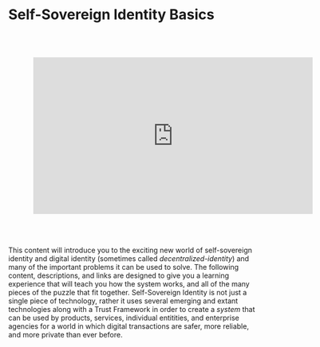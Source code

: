 # Self-Sovereign Identity Basics

<iframe style="padding:50px;" width="560" height="315" src="https://www.youtube.com/embed/rygsE1JC-8Q" frameborder="0" allow="accelerometer; autoplay; encrypted-media; gyroscope; picture-in-picture" allowfullscreen></iframe>

This content will introduce you to the exciting new world of self-sovereign identity and digital identity (sometimes called *decentralized-identity*) and many of the important problems it can be used to solve. The following content, descriptions, and links are designed to give you a learning experience that will teach you how the system works, and all of the many pieces of the puzzle that fit together. Self-Sovereign Identity is not just a single piece of technology, rather it uses several emerging and extant technologies along with a Trust Framework in order to create a *system* that can be used by products, services, individual entitities, and enterprise agencies for a world in which digital transactions are safer, more reliable, and more private than ever before.

<!-- 
## [The Emergence of Self-Sovereign Identity]()

What is Self-Sovereign Identity? Why is it important? How does Evernym, Sovrin, and Hyperledger factor in to all of this? What kind of future can we expect from the emergence of this technology and philosophy? This section will introduce you to the world of SSI and how it influences and affects you, the world around you, and the tenets of digital identity.

## [Mutually Authenticated Connections and DIDs](basics-connections/)

Everything in Self-Sovereign Identity starts with a mutually authenticated Connection. Find out how these are established, and how they form the foundation of the SSI framework.

## [Digital Credentials](basics-digital-credentials/)

A Credential is any attribute that can be offered, issued, and signed by the issuing entity. Credentials form the ecosystem of trust between consumers and enterprise. Learn how to plan and construct good Schema and Credential Definitions, and how to create a system to sign and issue them to consumers and enterprise customers alike.

## [Proofs and Predicates]()

A Proof Request is the method of consuming a Credential Attribute. Proof Requests can be as simple or complex as you want, with the ability to specify circumstances and parameters tailored to your needs. Proofs can also be set up with predicates, or "Zero Knowledge" parameters, allowing you to determine aspects of an Attribute without the attribute itself being revealed.

## [Revocations]()

Revocations are the state of the validity of any Credential, as issued to an Identity owner. Any Credential can be revoked at any time, which means that a registry of revocations must be maintained and checked against with the validation of any Credential from a Proof Request.

## [Data Privacy and Security]()

One of the foundational pillars of architecture that Evernym has adhered to is the absolute belief in your right to data privacy and security. By doing away with federated and siloed logins, passwords, and personal identifiers, the SSI system of Credential Exchange eliminates the need for secured databases, secured transactions, data administration, and enterprise database liability. This also means the only place your data is stored is with you, the Identity Holder, and nobody else. Your data remains with you, and nobody else. This massive shift in paradigm benefits both the consumer AND the enterprise agency or business.

## [The Sovrin Ledger]()

The Sovrin Ledger is the "Blockchain" element of the SSI formula, in which the distributed ledger is used to hold certain pieces of data. Enterprise DIDs, or Verifiers, are saved on the ledger, which allow that Verifier to write Schema, Credential Definitions, and Credential Issuance with the Verifier signature. Revocations also reside on the Ledger. Credentials themselves, however, *never get written to the Ledger*, but are instead issued and help by the individual.

## [Trust Frameworks and Governance]()

A Trust Framework is an ecosystem within which you can create, issue, and trust credentials from a specific set of signatories. Trust and Governance Frameworks are the legal infrastructure inside of which a credential ecosystem lives and thrives, whether that be for a Government, Human Being, Supply Chain Enterprise, or Medical framework. The concepts of "Trust" and "Governance" are elastic and flexible within the SSI system, being able to be shaped and formed to adhere to regulations (such as GDPR) and laws.

## [Digital Key Management]()

What happens when I lose my phone? Where do my credentials go? How can I back up and restore my wallet? All of these questions can be answered in this section focused on wallet restoration, backup, and management of your digital keys in the event that you lose your mobile device or it is stolen.

## [Agents and Agency]()

Credential Exchange requires that an Identity Holder, with a mobile device and wallet, is able to receive requests and offers from any Enterprise or other Agent. In order to process and transmit these Connection Offers, Credential Offers, Proof Requests, and Structured Messages, the Identity Wallet owner must have a way to manage them. Evernym hosts their own Enterprise and Consumer Agency Service, which creates Cloud Agents in order to manage requests for both the Enterprise and the Identity Owner (or Consumer).

## [Interoperability]()

Interoperability is the flexible putty that allows any system to work inside of the Evernym and Sovrin Self-Sovereign Identity architecture. Hyperledger Indy and Project Aries are examples of the open-source community and Evernym working together to create a set of standards and protocols that will work with any ledger in any country with any third-party software. -->